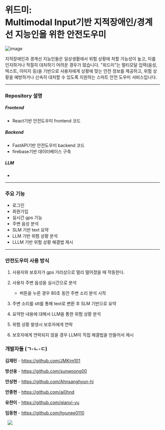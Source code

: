 # 위드미:<br/> Multimodal Input기반 지적장애인/경계선 지능인을 위한 안전도우미


![image](https://github.com/user-attachments/assets/86da15ab-f193-4dc8-a3ad-3c2ce7a43237)

지적장애인과 경계선 지능인들은 일상생활에서 위험 상황에 처할 가능성이 높고, 이를 인지하거나 적절히 대처하기 어려운 경우가 많습니다. "위드미"는 멀티모달 입력(음성, 텍스트, 이미지 등)을 기반으로 사용자에게 상황에 맞는 안전 정보를 제공하고, 위험 상황을 예방하거나 신속히 대처할 수 있도록 지원하는 스마트 안전 도우미 서비스입니다.

---

### Repository 설명

##### Frontend
* React기반 안전도우미 frontend 코드

##### Backend
* FastAPI기반 안전도우미 backend 코드
* firebase기반 데이터베이스 구축

##### LLM
*

---

### 주요 기능

- 로그인
- 회원가입
- 실시간 gps 기능
- 주변 음성 분석
- SLM 기반 text 요약
- LLM 기반 위험 상황 분석
- LLLM 기반 위험 상황 해결법 제시

---

### 안전도우미 사용 방식

1. 사용자와 보호자가 gps 거리상으로 멀리 떨어졌을 때 작동한다.

2. 사용자 주변 음성을 실시간으로 분석
    - 버튼을 누른 경우 80초 동안 주변 소리 분석 시작
        
3. 주변 소리를 stt를 통해 text로 변환 후 SLM 기반으로 요약

4. 요약한 내용에 대해서 LLM을 통한 위험 상황 분석

5. 위험 상황 발생시 보호자에게 연락

6. 보호자에게 연락되지 않을 경우 LLM이 직접 해결법을 만들어서 제시


### 개발자들  (ㄱ-ㄴ-ㄷ)

**김재민** - https://github.com/JMKim101

**방선웅** - https://github.com/sunwoong00

**안상현** - https://github.com/Ahnsanghyun-hi

**안종현** - https://github.com/aj0hnd

**유챤이** - https://github.com/qianyi-yu

**임동현** - https://github.com/hyunee0110

</a>

<a href="https://whoami125.notion.site/AWS-EC2-4fc2808f27664eddba10483ccaa127f6">
    <img src="https://img.shields.io/badge/EC2 생성 및 보안 설정-<COLOR>"
        style="height : auto; margin-left : 8px; margin-right : 8px;"/>
</a>
